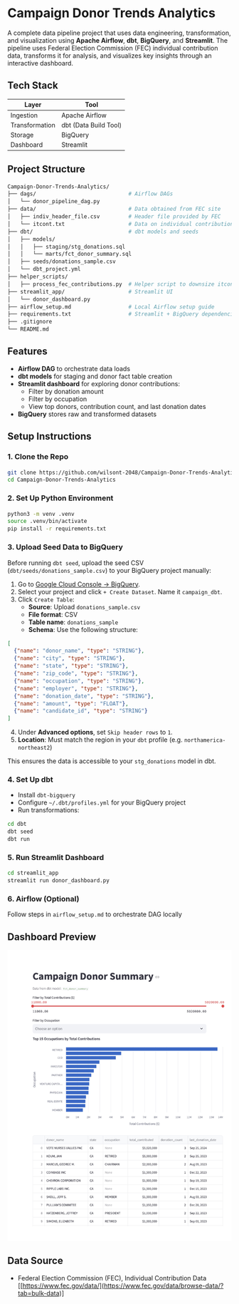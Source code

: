 # Campaign Donor Trends Analytics

A complete data pipeline project that uses data engineering, transformation, and visualization using **Apache Airflow**, **dbt**, **BigQuery**, and **Streamlit**. The pipeline uses Federal Election Commission (FEC) individual contribution data, transforms it for analysis, and visualizes key insights through an interactive dashboard.

## Tech Stack

| Layer          | Tool                  |
| -------------- | --------------------- |
| Ingestion      | Apache Airflow        |
| Transformation | dbt (Data Build Tool) |
| Storage        | BigQuery              |
| Dashboard      | Streamlit             |

## Project Structure

```bash
Campaign-Donor-Trends-Analytics/
├── dags/                             # Airflow DAGs
│   └── donor_pipeline_dag.py
├── data/                             # Data obtained from FEC site
│   ├── indiv_header_file.csv         # Header file provided by FEC
│   └── itcont.txt                    # Data on individual contributions
├── dbt/                              # dbt models and seeds
│   ├── models/
│   │   ├── staging/stg_donations.sql
│   │   └── marts/fct_donor_summary.sql
│   ├── seeds/donations_sample.csv
│   └── dbt_project.yml
├── helper_scripts/
│   ├── process_fec_contributions.py  # Helper script to downsize itcont.txt
├── streamlit_app/                    # Streamlit UI
│   └── donor_dashboard.py
├── airflow_setup.md                  # Local Airflow setup guide
├── requirements.txt                  # Streamlit + BigQuery dependencies
├── .gitignore
└── README.md
```

## Features

- **Airflow DAG** to orchestrate data loads
- **dbt models** for staging and donor fact table creation
- **Streamlit dashboard** for exploring donor contributions:
  - Filter by donation amount
  - Filter by occupation
  - View top donors, contribution count, and last donation dates
- **BigQuery** stores raw and transformed datasets

## Setup Instructions

### 1. Clone the Repo

```bash
git clone https://github.com/wilsont-2048/Campaign-Donor-Trends-Analytics.git
cd Campaign-Donor-Trends-Analytics
```

### 2. Set Up Python Environment

```bash
python3 -m venv .venv
source .venv/bin/activate
pip install -r requirements.txt
```

### 3. Upload Seed Data to BigQuery

Before running `dbt seed`, upload the seed CSV (`dbt/seeds/donations_sample.csv`) to your BigQuery project manually:

1. Go to [Google Cloud Console → BigQuery](https://console.cloud.google.com/bigquery).
2. Select your project and click `+ Create Dataset`. Name it `campaign_dbt`.
3. Click `Create Table`:
   - **Source**: Upload `donations_sample.csv`
   - **File format**: CSV
   - **Table name**: `donations_sample`
   - **Schema**: Use the following structure:

```json
[
  {"name": "donor_name", "type": "STRING"},
  {"name": "city", "type": "STRING"},
  {"name": "state", "type": "STRING"},
  {"name": "zip_code", "type": "STRING"},
  {"name": "occupation", "type": "STRING"},
  {"name": "employer", "type": "STRING"},
  {"name": "donation_date", "type": "STRING"},
  {"name": "amount", "type": "FLOAT"},
  {"name": "candidate_id", "type": "STRING"}
]
```

4. Under **Advanced options**, set `Skip header rows` to `1`.
5. **Location**: Must match the region in your `dbt` profile (e.g. `northamerica-northeast2`)

This ensures the data is accessible to your `stg_donations` model in dbt.

### 4. Set Up dbt

- Install `dbt-bigquery`
- Configure `~/.dbt/profiles.yml` for your BigQuery project
- Run transformations:

```bash
cd dbt
dbt seed
dbt run
```

### 5. Run Streamlit Dashboard

```bash
cd streamlit_app
streamlit run donor_dashboard.py
```

### 6. Airflow (Optional)

Follow steps in `airflow_setup.md` to orchestrate DAG locally

## Dashboard Preview

<img src="assets/images/Donor Summary.jpg" width="600"/>

## Data Source

- Federal Election Commission (FEC), Individual Contribution Data [[https://www.fec.gov/data/](https://www.fec.gov/data/browse-data/?tab=bulk-data)]
